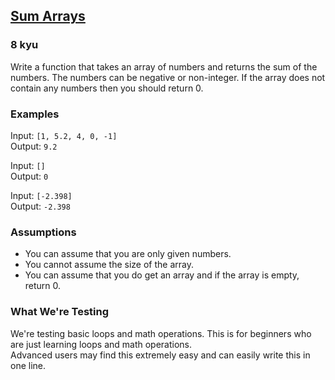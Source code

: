 <h2><a href=https://www.codewars.com/kata/53dc54212259ed3d4f00071c/train/javascript target="_blank">Sum Arrays</a></h2><h3>8 kyu</h3><p>Write a function that takes an array of numbers and returns the sum of the numbers. The numbers can be negative or non-integer. If the array does not contain any numbers then you should return 0.</p><h3 id="examples">Examples</h3><p>Input: <code>[1, 5.2, 4, 0, -1]</code><br>Output: <code>9.2</code></p><p>Input: <code>[]</code><br>Output: <code>0</code></p><p>Input: <code>[-2.398]</code><br>Output: <code>-2.398</code></p><h3 id="assumptions">Assumptions</h3><ul><li>You can assume that you are only given numbers.</li><li>You cannot assume the size of the array.</li><li>You can assume that you do get an array and if the array is empty, return 0.</li></ul><h3 id="what-were-testing">What We're Testing</h3><p>We're testing basic loops and math operations. This is for beginners who are just learning loops and math operations.<br>Advanced users may find this extremely easy and can easily write this in one line.</p>